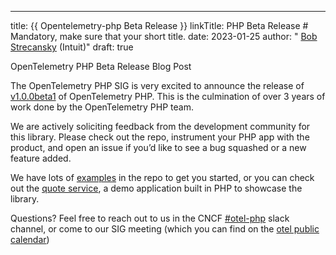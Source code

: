 ---
title: {{ Opentelemetry-php Beta Release }}
linkTitle: PHP Beta Release # Mandatory, make sure that your short title. 
date: 2023-01-25
author: " [Bob Strecansky](https://github.com/bobstrecansky/) (Intuit)"
draft: true

OpenTelemetry PHP Beta Release Blog Post

The OpenTelemetry PHP SIG is very excited to announce the release of [v1.0.0beta1](https://github.com/open-telemetry/opentelemetry-php/releases/tag/1.0.0beta1) of OpenTelemetry PHP.  This is the culmination of over 3 years of work done by the OpenTelemetry PHP team.  

We are actively soliciting feedback from the development community for this library.  Please check out the repo, instrument your PHP app with the product, and open an issue if you’d like to see a bug squashed or a new feature added.

We have lots of [examples](https://github.com/open-telemetry/opentelemetry-php/tree/main/examples) in the repo to get you started, or you can check out the [quote service](https://github.com/open-telemetry/opentelemetry-demo/blob/main/docs/services/quoteservice.md), a demo application built in PHP to showcase the library.

Questions?  Feel free to reach out to us in the CNCF [#otel-php](https://cloud-native.slack.com/archives/C01NFPCV44V) slack channel, or come to our SIG meeting (which you can find on the [otel public calendar](https://calendar.google.com/calendar/embed?src=google.com_b79e3e90j7bbsa2n2p5an5lf60%40group.calendar.google.com))
